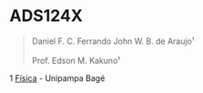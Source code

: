 # ADS124X

 >Daniel F. C. Ferrando 
 >John W. B. de Araujo¹ <br />  
 >Prof. Edson M. Kakuno¹ <br /> 

1 [Física](http://cursos.unipampa.edu.br/cursos/licenciaturaemfisica/) - Unipampa Bagé <br /> 
